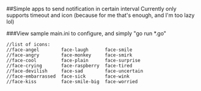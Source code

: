 ##Simple apps to send notification in certain interval
Currently only supports timeout and icon (because for me that's enough, and I'm too lazy lol)

###View sample main.ini to configure, and simply "go run *.go"
```
//list of icons:
//face-angel        face-laugh      face-smile
//face-angry        face-monkey     face-smirk
//face-cool         face-plain      face-surprise
//face-crying       face-raspberry  face-tired
//face-devilish     face-sad        face-uncertain
//face-embarrassed  face-sick       face-wink
//face-kiss         face-smile-big  face-worried
```
